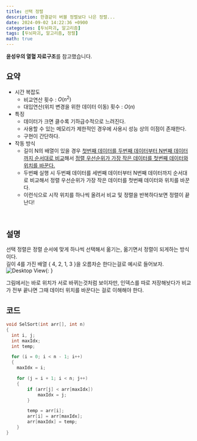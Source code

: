 ```yaml
---
title: 선택 정렬
description: 한결같이 버블 정렬보다 나은 정렬...
date: 2024-09-02 14:22:36 +0900
categories: [두뇌파괴, 알고리즘]
tags: [두뇌파괴, 알고리즘, 정렬]
math: true
---
```


**윤성우의 열혈 자료구조**를 참고했습니다.

## 요약
- 시간 복잡도
  - 비교연산 횟수 : $O(n^2)$
  - 대입연산(위치 변경을 위한 데이터 이동) 횟수 : $O(n)$
- 특징
  - 데이터가 크면 클수록 기하급수적으로 느려진다.
  - 사용할 수 있는 메모리가 제한적인 경우에 사용시 성능 상의 이점이 존재한다.
  - 구현이 간단하다.
- 작동 방식
  - 길이 N의 배열이 있을 경우 <ins>첫번째 데이터를 두번째 데이터부터 N번째 데이터까지 순서대로 비교</ins>해서 <ins>정렬 우선순위가 가장 작은 데이터를 첫번째 데이터와 위치를 바꾼다.</ins>
  - 두번째 실행 시 두번째 데이터를 세번째 데이터부터 N번째 데이터까지 순서대로 비교해서 정렬 우선순위가 가장 작은 데이터를 첫번째 데이터와 위치를 바꾼다.
  - 이런식으로 시작 위치를 하나씩 올려서 비교 및 정렬을 반복하다보면 정렬이 끝난다!
<br>


## 설명
선택 정렬은 정렬 순서에 맞게 하나씩 선택해서 옮기는, 옮기면서 정렬이 되게하는 방식이다. <br>
길이 4를 가진 배열 { 4, 2, 1, 3 }을 오름차순 한다는걸로 예시로 들어보자. <br>
![Desktop View](https://lh3.googleusercontent.com/pw/AP1GczMrKW9aCAhO6XfwKvGkkw58LjJxu0dTm2iYO4lfhRGndTc30GXQcR_aBcVbXN4jyxlU8JwcFwo5i8N2EhJHVA-DJQUfOyIHiJREFpRutFrc6rk73O4=w2400){: }

그림에서는 바로 위치가 서로 바뀌는것처럼 보이자만, 인덱스를 따로 저장해놧다가 비교가 전부 끝나면 그때 데이터 위치를 바꾼다는 걸로 이해해야 한다.
<br>


## 코드
```c
void SelSort(int arr[], int n)
{
  int i, j;
  int maxIdx;
  int temp;

  for (i = 0; i < n - 1; i++)
  {
    maxIdx = i;

    for (j = i + 1; i < n; j++)
    {
        if (arr[j] < arr[maxIdx])
            maxIdx = j;
        }

        temp = arr[i];
        arr[i] = arr[maxIdx];
        arr[maxIdx] = temp;
	}
}
```